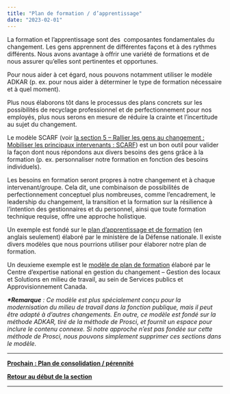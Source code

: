 ```yaml
---
title: "Plan de formation / d’apprentissage"
date: "2023-02-01"
---
```


La formation et l’apprentissage sont des  composantes fondamentales du changement. Les gens apprennent de différentes façons et à des rythmes différents. Nous avons avantage à offrir une variété de formations et de nous assurer qu’elles sont pertinentes et opportunes.

Pour nous aider à cet égard, nous pouvons notamment utiliser le modèle ADKAR (p. ex. pour nous aider à déterminer le type de formation nécessaire et à quel moment).

Plus nous élaborons tôt dans le processus des plans concrets sur les possibilités de recyclage professionnel et de perfectionnement pour nos employés, plus nous serons en mesure de réduire la crainte et l’incertitude au sujet du changement.

Le modèle SCARF (voir [la section 5 – Rallier les gens au changement : Mobiliser les principaux intervenants : SCARF](/mobiliser-les-principaux-intervenants/)) est un bon outil pour valider la façon dont nous répondons aux divers besoins des gens grâce à la formation (p. ex. personnaliser notre formation en fonction des besoins individuels).

Les besoins en formation seront propres à notre changement et à chaque intervenant/groupe. Cela dit, une combinaison de possibilités de perfectionnement conceptuel plus nombreuses, comme l’encadrement, le leadership du changement, la transition et la formation sur la résilience à l’intention des gestionnaires et du personnel, ainsi que toute formation technique requise, offre une approche holistique.

Un exemple est fondé sur le [plan d’apprentissage et de formation](https://articles.alpha.canada.ca/uploads/sites/46/2022/11/Learning-training-plan-template.doc) (en anglais seulement) élaboré par le ministère de la Défense nationale. Il existe divers modèles que nous pourrions utiliser pour élaborer notre plan de formation.

Un deuxieme exemple est le [modèle de plan de formation](https://wiki.gccollab.ca/images/f/f5/004_WCM_Training_Plan_Template_FR.docx) élaboré par le Centre d’expertise national en gestion du changement – Gestion des locaux et Solutions en milieu de travail, au sein de Services publics et Approvisionnement Canada.

**_\*Remarque_** _: Ce modèle est plus spécialement conçu pour la modernisation du milieu de travail dans la fonction publique, mais il peut être adapté à d’autres changements. En outre, ce modèle est fondé sur la méthode ADKAR, tiré de la méthode de Prosci, et fournit un espace pour inclure le contenu connexe. Si notre approche n’est pas fondée sur cette méthode de Prosci, nous pouvons simplement supprimer ces sections dans le modèle._

* * *

[****Prochain : Plan de consolidation / pérennité****](/plan-de-consolidation-perennite/)

[**Retour au début de la section**](/elaborer-nos-plans/)

* * *

